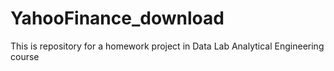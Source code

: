 # YahooFinance_download
This is repository for a homework project in Data Lab Analytical Engineering course
